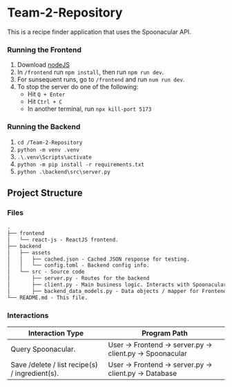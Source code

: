 # Team-2-Repository
This is a recipe finder application that uses the Spoonacular API.

### Running the Frontend
1. Download [nodeJS](https://nodejs.org/en/download/)
2. In `/frontend` run `npm install`, then run `npm run dev`.
3. For sunsequent runs, go to `/frontend` and run `num run dev`.
4. To stop the server do one of the following:
    - Hit `Q + Enter`
    - Hit `Ctrl + C`
    - In another terminal, run `npx kill-port 5173`

### Running the Backend
1. `cd /Team-2-Repository`
2. `python -m venv .venv`
3. `.\.venv\Scripts\activate`
4. `python -m pip install -r requirements.txt`
5. `python .\backend\src\server.py`

## Project Structure
### Files
```markdown
.
├── frontend
│   └── react-js - ReactJS frontend.
├── backend
│   ├── assets
│   │   ├── cached.json - Cached JSON response for testing.
│   │   └── config.toml - Backend config info.
│   └── src - Source code
│       ├── server.py - Routes for the backend
│       ├── client.py - Main business logic. Interacts with Spoonacular / database.
│       ├── backend_data_models.py - Data objects / mapper for Frontend <-> Backend stuff
└── README.md - This file.
```
### Interactions
| Interaction Type                                   | Program Path                                              |
| -------------------------------------------------- | --------------------------------------------------------- |
| Query Spoonacular.                                 | User -> Frontend -> server.py -> client.py -> Spoonacular |
| Save /delete / list recipe(s) / ingredient(s).<br> | User -> Frontend -> server.py -> client.py -> Database    |
